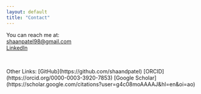 ```yaml
---
layout: default
title: "Contact"
---
```


You can reach me at:  
[shaanpatel98@gmail.com](mailto:shaanpatel98@gmail.com)    
[LinkedIn](https://www.linkedin.com/in/shaan-d-patel/)    
<p>&nbsp;</p>
Other Links:  
[GitHub](https://github.com/shaandpatel)    
[ORCID](https://orcid.org/0000-0003-3920-7853)      
[Google Scholar](https://scholar.google.com/citations?user=g4c08moAAAAJ&hl=en&oi=ao)  
